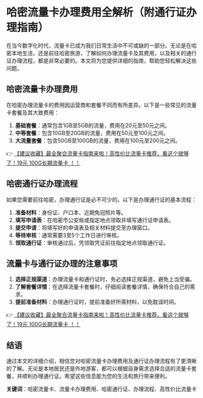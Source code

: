 # 哈密流量卡办理费用全解析（附通行证办理指南）

在当今数字化时代，流量卡已成为我们日常生活中不可或缺的一部分。无论是在哈密本地生活，还是前往哈密旅游，了解如何办理流量卡及其费用，以及相关的通行证办理流程，都是非常必要的。本文将为您提供详细的指南，帮助您轻松解决这些问题。

## 哈密流量卡办理费用

在哈密办理流量卡的费用因运营商和套餐不同而有所差异。以下是一些常见的流量卡套餐及其大致费用：

1. **基础套餐**：通常包含1GB至5GB的流量，费用在20元至50元之间。
2. **中等套餐**：包含10GB至20GB的流量，费用在50元至100元之间。
3. **大流量套餐**：包含50GB至100GB的流量，费用在100元至200元之间。

👉 [【建议收藏】最全聚合流量卡指南来啦！高性价比流量卡推荐，看这个就够了！19元 100G长期流量卡 ！！](https://bit.ly/Liuliangka)

## 哈密通行证办理流程

如果您需要前往哈密，办理通行证是必不可少的。以下是办理通行证的基本流程：

1. **准备材料**：身份证、户口本、近期免冠照片等。
2. **填写申请表**：在哈密市公安局或指定地点领取并填写通行证申请表。
3. **提交申请**：将填写好的申请表及相关材料提交至办理窗口。
4. **等待审核**：通常需要3至5个工作日进行审核。
5. **领取通行证**：审核通过后，凭领取凭证前往指定地点领取通行证。

## 流量卡与通行证办理的注意事项

1. **选择正规渠道**：办理流量卡和通行证时，务必选择正规渠道，避免上当受骗。
2. **了解套餐详情**：在选择流量卡套餐时，仔细阅读套餐详情，确保符合自己的需求。
3. **提前准备材料**：办理通行证时，提前准备好所需材料，以免耽误时间。

👉 [【建议收藏】最全聚合流量卡指南来啦！高性价比流量卡推荐，看这个就够了！19元 100G长期流量卡 ！！](https://bit.ly/Liuliangka)

## 结语

通过本文的详细介绍，相信您对哈密流量卡办理费用及通行证办理流程有了更清晰的了解。无论是本地居民还是外地游客，都可以根据自身需求选择合适的流量卡套餐，并顺利办理通行证。希望这些信息能为您的生活和旅行带来便利。

**关键词**：哈密流量卡、流量卡办理费用、哈密通行证、办理流程、高性价比流量卡
